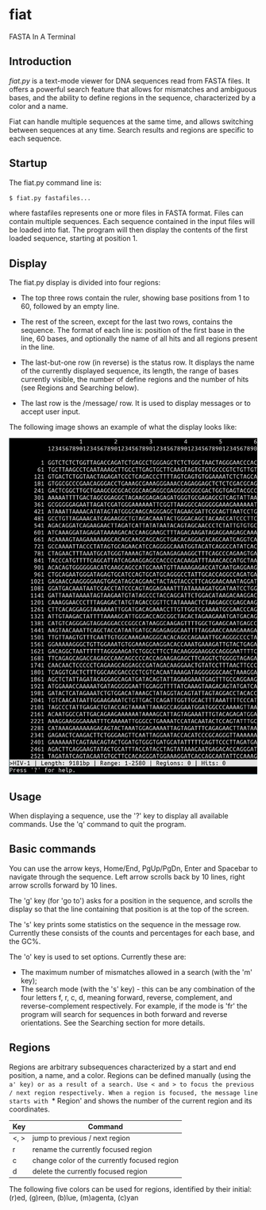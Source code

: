 # fiat
FASTA In A Terminal

## Introduction

*fiat.py* is a text-mode viewer for DNA sequences read from FASTA files.
It offers a powerful search feature that allows for mismatches and ambiguous
bases, and the ability to define regions in the sequence, characterized by
a color and a name.

Fiat can handle multiple sequences at the same time, and allows switching between
sequences at any time. Search results and regions are specific to each sequence.

## Startup

The fiat.py command line is:

```bash
$ fiat.py fastafiles...
```

where fastafiles represents one or more files in FASTA format. Files can contain
multiple sequences. Each sequence contained in the input files will be loaded
into fiat. The program will then display the contents of the first loaded sequence,
starting at position 1.

## Display

The fiat.py display is divided into four regions:

* The top three rows contain the ruler, showing base positions from 1 to 60, followed
by an empty line.

* The rest of the screen, except for the last two rows, contains the sequence. The format
of each line is: position of the first base in the line, 60 bases, and optionally the name
of all hits and all regions present in the line.

* The last-but-one row (in reverse) is the status row. It displays the name of the currently displayed
sequence, its length, the range of bases currently visible, the number of define regions
and the number of hits (see Regions and Searching below).

* The last row is the /message/ row. It is used to display messages or to accept user input.

The following image shows an example of what the display looks like:

![demo screenshot](demo/screenshot.png)

## Usage

When displaying a sequence, use the '?' key to display all available commands. Use the 'q' command
to quit the program.

## Basic commands

You can use the arrow keys, Home/End, PgUp/PgDn, Enter and Spacebar to navigate through the sequence.
Left arrow scrolls back by 10 lines, right arrow scrolls forward by 10 lines.

The 'g' key (for 'go to') asks for a position in the sequence, and scrolls the display so that the
line containing that position is at the top of the screen.

The 's' key prints some statistics on the sequence in the message row. Currently these consists of
the counts and percentages for each base, and the GC%.

The 'o' key is used to set options. Currently these are:
* The maximum number of mismatches allowed in a search (with the 'm' key);
* The search mode (with the 's' key) - this can be any combination of the four letters f, r, c, d,
  meaning forward, reverse, complement, and reverse-complement respectively. For example, if the mode
  is 'fr' the program will search for sequences in both forward and reverse orientations. See the Searching
  section for more details. 

## Regions

Regions are arbitrary subsequences characterized by a start and end position,
a name, and a color. Regions can be defined manually (using the `a' key) or
as a result of a search. Use < and > to focus the previous / next region
respectively. When a region is focused, the message line starts with `* Region'
and shows the number of the current region and its coordinates.

Key | Command
----|--------
        <, >         | jump to previous / next region
        r            | rename the currently focused region
        c            | change color of the currently focused region
        d            | delete the currently focused region

The following five colors can be used for regions, identified by their initial:
(r)ed, (g)reen, (b)lue, (m)agenta, (c)yan
